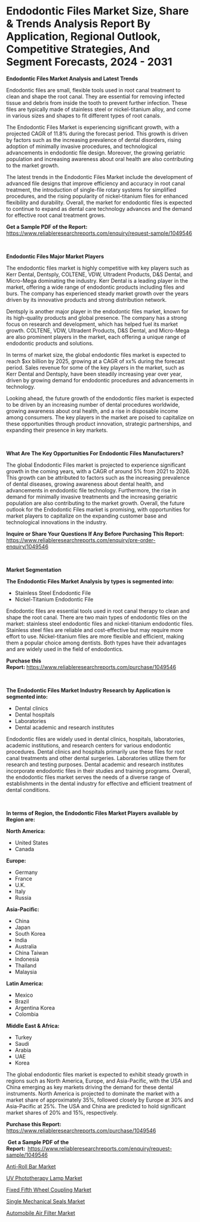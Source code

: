 <p><h1>Endodontic Files Market Size, Share & Trends Analysis Report By Application, Regional Outlook, Competitive Strategies, And Segment Forecasts, 2024 - 2031</h1></p><p><strong>Endodontic Files Market Analysis and Latest Trends</strong></p>
<p><p>Endodontic files are small, flexible tools used in root canal treatment to clean and shape the root canal. They are essential for removing infected tissue and debris from inside the tooth to prevent further infection. These files are typically made of stainless steel or nickel-titanium alloy, and come in various sizes and shapes to fit different types of root canals.</p><p>The Endodontic Files Market is experiencing significant growth, with a projected CAGR of 11.8% during the forecast period. This growth is driven by factors such as the increasing prevalence of dental disorders, rising adoption of minimally invasive procedures, and technological advancements in endodontic file design. Moreover, the growing geriatric population and increasing awareness about oral health are also contributing to the market growth.</p><p>The latest trends in the Endodontic Files Market include the development of advanced file designs that improve efficiency and accuracy in root canal treatment, the introduction of single-file rotary systems for simplified procedures, and the rising popularity of nickel-titanium files for enhanced flexibility and durability. Overall, the market for endodontic files is expected to continue to expand as dental care technology advances and the demand for effective root canal treatment grows.</p></p>
<p><strong>Get a Sample PDF of the Report:&nbsp;</strong> <a href="https://www.reliableresearchreports.com/enquiry/request-sample/1049546">https://www.reliableresearchreports.com/enquiry/request-sample/1049546</a></p>
<p>&nbsp;</p>
<p><strong>Endodontic Files Major Market Players</strong></p>
<p><p>The endodontic files market is highly competitive with key players such as Kerr Dental, Dentsply, COLTENE, VDW, Ultradent Products, D&S Dental, and Micro-Mega dominating the industry. Kerr Dental is a leading player in the market, offering a wide range of endodontic products including files and burs. The company has experienced steady market growth over the years driven by its innovative products and strong distribution network.</p><p>Dentsply is another major player in the endodontic files market, known for its high-quality products and global presence. The company has a strong focus on research and development, which has helped fuel its market growth. COLTENE, VDW, Ultradent Products, D&S Dental, and Micro-Mega are also prominent players in the market, each offering a unique range of endodontic products and solutions.</p><p>In terms of market size, the global endodontic files market is expected to reach $xx billion by 2025, growing at a CAGR of xx% during the forecast period. Sales revenue for some of the key players in the market, such as Kerr Dental and Dentsply, have been steadily increasing year over year, driven by growing demand for endodontic procedures and advancements in technology.</p><p>Looking ahead, the future growth of the endodontic files market is expected to be driven by an increasing number of dental procedures worldwide, growing awareness about oral health, and a rise in disposable income among consumers. The key players in the market are poised to capitalize on these opportunities through product innovation, strategic partnerships, and expanding their presence in key markets.</p></p>
<p>&nbsp;</p>
<p><strong>What Are The Key Opportunities For Endodontic Files Manufacturers?</strong></p>
<p><p>The global Endodontic Files market is projected to experience significant growth in the coming years, with a CAGR of around 5% from 2021 to 2026. This growth can be attributed to factors such as the increasing prevalence of dental diseases, growing awareness about dental health, and advancements in endodontic file technology. Furthermore, the rise in demand for minimally invasive treatments and the increasing geriatric population are also contributing to the market growth. Overall, the future outlook for the Endodontic Files market is promising, with opportunities for market players to capitalize on the expanding customer base and technological innovations in the industry.</p></p>
<p><strong>Inquire or Share Your Questions If Any Before Purchasing This Report:</strong> <a href="https://www.reliableresearchreports.com/enquiry/pre-order-enquiry/1049546">https://www.reliableresearchreports.com/enquiry/pre-order-enquiry/1049546</a></p>
<p>&nbsp;</p>
<p><strong>Market Segmentation</strong></p>
<p><strong>The Endodontic Files Market Analysis by types is segmented into:</strong></p>
<p><ul><li>Stainless Steel Endodontic File</li><li>Nickel-Titanium Endodontic File</li></ul></p>
<p><p>Endodontic files are essential tools used in root canal therapy to clean and shape the root canal. There are two main types of endodontic files on the market: stainless steel endodontic files and nickel-titanium endodontic files. Stainless steel files are reliable and cost-effective but may require more effort to use. Nickel-titanium files are more flexible and efficient, making them a popular choice among dentists. Both types have their advantages and are widely used in the field of endodontics.</p></p>
<p><strong>Purchase this Report:&nbsp;</strong><a href="https://www.reliableresearchreports.com/purchase/1049546">https://www.reliableresearchreports.com/purchase/1049546</a></p>
<p>&nbsp;</p>
<p><strong>The Endodontic Files Market Industry Research by Application is segmented into:</strong></p>
<p><ul><li>Dental clinics</li><li>Dental hospitals</li><li>Laboratories</li><li>Dental academic and research institutes</li></ul></p>
<p><p>Endodontic files are widely used in dental clinics, hospitals, laboratories, academic institutions, and research centers for various endodontic procedures. Dental clinics and hospitals primarily use these files for root canal treatments and other dental surgeries. Laboratories utilize them for research and testing purposes. Dental academic and research institutes incorporate endodontic files in their studies and training programs. Overall, the endodontic files market serves the needs of a diverse range of establishments in the dental industry for effective and efficient treatment of dental conditions.</p></p>
<p>&nbsp;</p>
<p><strong>In terms of Region, the Endodontic Files Market Players available by Region are:</strong></p>
<p>
    <p> <strong> North America: </strong>
        <ul>
            <li>United States</li>
            <li>Canada</li>
        </ul>
        </p> 
    <p> <strong> Europe: </strong>
        <ul>
            <li>Germany</li>
            <li>France</li>
            <li>U.K.</li>
            <li>Italy</li>
            <li>Russia</li>
        </ul>
        </p> 
    <p> <strong> Asia-Pacific: </strong>
        <ul>
            <li>China</li>
            <li>Japan</li>
            <li>South Korea</li>
            <li>India</li>
            <li>Australia</li>
            <li>China Taiwan</li>
            <li>Indonesia</li>
            <li>Thailand</li>
            <li>Malaysia</li>
        </ul>
        </p> 
    <p> <strong> Latin America: </strong>
        <ul>
            <li>Mexico</li>
            <li>Brazil</li>
            <li>Argentina Korea</li>
            <li>Colombia</li>
        </ul>
        </p> 
    <p> <strong> Middle East & Africa: </strong>
        <ul>
            <li>Turkey</li>
            <li>Saudi</li>
            <li>Arabia</li>
            <li>UAE</li>
            <li>Korea</li>
        </ul>
    </p>
    </p>
<p><p>The global endodontic files market is expected to exhibit steady growth in regions such as North America, Europe, and Asia-Pacific, with the USA and China emerging as key markets driving the demand for these dental instruments. North America is projected to dominate the market with a market share of approximately 35%, followed closely by Europe at 30% and Asia-Pacific at 25%. The USA and China are predicted to hold significant market shares of 20% and 15%, respectively.</p></p>
<p><strong>Purchase this Report: </strong><a href="https://www.reliableresearchreports.com/purchase/1049546">https://www.reliableresearchreports.com/purchase/1049546</a></p>
<p>&nbsp;<strong>Get a Sample PDF of the Report:&nbsp;&nbsp;</strong><a href="https://www.reliableresearchreports.com/enquiry/request-sample/1049546">https://www.reliableresearchreports.com/enquiry/request-sample/1049546</a></p>
<p><strong></strong></p>
<p><p><a href="https://view.publitas.com/reportprime-1/anti-roll-bar-market-provides-detailed-segmentation-of-this-market-based-on-type-application-and-region-and-forecast-for-the-period-from-2024-2031/">Anti-Roll Bar Market</a></p><p><a href="https://github.com/khansimonweber1lqujlwoz15d/Market-Research-Report-List-1/blob/main/uv-phototherapy-lamp-market.md">UV Phototherapy Lamp Market</a></p><p><a href="https://cute-banjo-8ca.notion.site/Fixed-Fifth-Wheel-Coupling-Market-Furnish-Information-about-Market-Size-Market-Share-Market-Dynami-0ba51a7ae2f74336a89d291bbce2ade7">Fixed Fifth Wheel Coupling Market</a></p><p><a href="https://issuu.com/reportprime-2/docs/single-mechanical-seals-market-size-2030.pptx">Single Mechanical Seals Market</a></p><p><a href="https://view.publitas.com/reportprime-1/automobile-air-filter-market-size-market-trends-and-growth-outlook-forecasted-for-period-from-2024-to-2031/">Automobile Air Filter Market</a></p></p>
